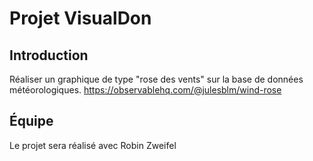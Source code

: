# Projet VisualDon

## Introduction 
Réaliser un graphique de type "rose des vents" sur la base de données météorologiques. https://observablehq.com/@julesblm/wind-rose

## Équipe
Le projet sera réalisé avec Robin Zweifel